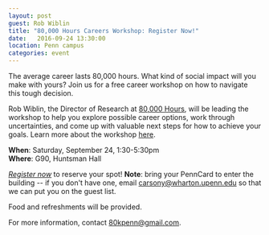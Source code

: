 ```yaml
---
layout: post
guest: Rob Wiblin
title: "80,000 Hours Careers Workshop: Register Now!"
date:   2016-09-24 13:30:00
location: Penn campus
categories: event
---
```


The average career lasts 80,000 hours.
What kind of social impact will you make with yours?
Join us for a free career workshop on how to navigate this tough decision.

Rob Wiblin, the Director of Research at [80,000 Hours](https://80000hours.org/), will be leading the workshop to help you explore possible career options, work through uncertainties, and come up with valuable next steps for how to achieve your goals.
Learn more about the workshop [here](https://80000hours.org/workshops/).

**When**: Saturday, September 24, 1:30-5:30pm<br />
**Where**: G90, Huntsman Hall

[*Register now*](https://80000hours.typeform.com/to/rtoy42) to reserve your spot!
**Note**: bring your PennCard to enter the building -- if you don't have one, email <carsony@wharton.upenn.edu> so that we can put you on the guest list.

Food and refreshments will be provided.

For more information, contact <80kpenn@gmail.com>.
